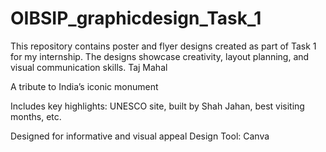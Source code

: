 # OIBSIP_graphicdesign_Task_1
This repository contains poster and flyer designs created as part of Task 1 for my internship. The designs showcase creativity, layout planning, and visual communication skills.
Taj Mahal

A tribute to India’s iconic monument

Includes key highlights: UNESCO site, built by Shah Jahan, best visiting months, etc.

Designed for informative and visual appeal
Design Tool: Canva
